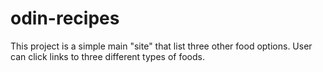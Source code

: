 # odin-recipes
This project is a simple main "site" that list three other food options. User can click links to three different types of foods.